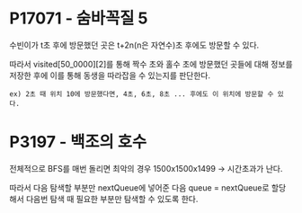 # P17071 - 숨바꼭질 5

수빈이가 t초 후에 방문했던 곳은 t+2n(n은 자연수)초 후에도 방문할 수 있다.

따라서 visited[50_0000][2]를 통해 짝수 초와 홀수 초에 방문했던 곳들에 대해 정보를 저장한 후에 이를 통해 동생을 따라잡을 수 있는지를 판단한다.

```
ex) 2초 때 위치 10에 방문했다면, 4초, 6초, 8초 ... 후에도 이 위치에 방문할 수 있다.
```

# P3197 - 백조의 호수

전체적으로 BFS를 매번 돌리면 최악의 경우 1500x1500x1499 -> 시간초과가 난다.

따라서 다음 탐색할 부분만 nextQueue에 넣어준 다음 queue = nextQueue로 할당해서 다음번 탐색 때 필요한 부분만 탐색할 수 있도록 한다.
